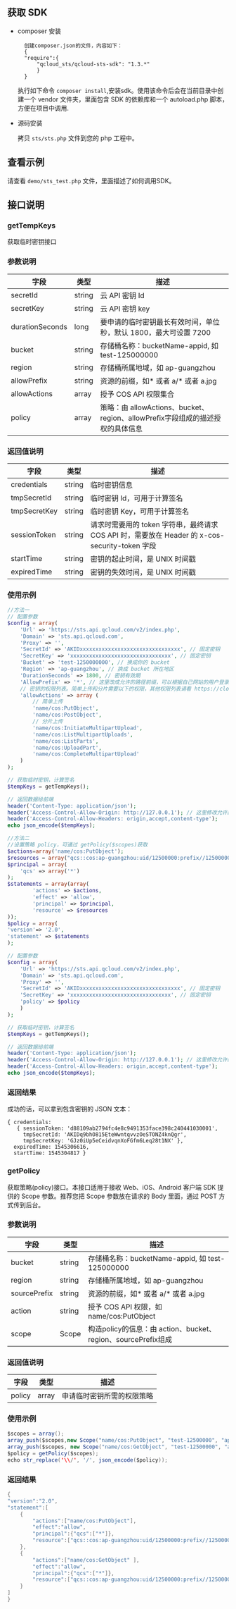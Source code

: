 ## 获取 SDK

- composer 安装

    	
    	创建composer.json的文件，内容如下：
    	{
    	"require":{
    		"qcloud_sts/qcloud-sts-sdk": "1.3.*"
    		}
    	}
	
	执行如下命令 `composer install`,安装sdk。使用该命令后会在当前目录中创建一个 vendor 文件夹，里面包含 SDK 的依赖库和一个 autoload.php 脚本，方便在项目中调用.

- 源码安装

	拷贝 `sts/sts.php` 文件到您的 php 工程中。

## 查看示例

请查看 `demo/sts_test.php` 文件，里面描述了如何调用SDK。

## 接口说明

### getTempKeys

获取临时密钥接口

### 参数说明

|字段|类型|描述|
| ---- | ---- | ---- |
|secretId|string| 云 API 密钥 Id|
|secretKey|string| 云 API 密钥 key|
|durationSeconds|long| 要申请的临时密钥最长有效时间，单位秒，默认 1800，最大可设置 7200 |
|bucket|string| 存储桶名称：bucketName-appid, 如 test-125000000|
|region|string| 存储桶所属地域，如 ap-guangzhou|
|allowPrefix|string|资源的前缀，如* 或者 a/* 或者 a.jpg|
|allowActions|array| 授予 COS API 权限集合|
|policy|array| 策略：由 allowActions、bucket、region、allowPrefix字段组成的描述授权的具体信息|

### 返回值说明

|字段|类型|描述|
| ---- | ---- | ---- |
|credentials | string | 临时密钥信息 |
|tmpSecretId | string | 临时密钥 Id，可用于计算签名 |
|tmpSecretKey | string | 临时密钥 Key，可用于计算签名 |
|sessionToken | string | 请求时需要用的 token 字符串，最终请求 COS API 时，需要放在 Header 的 x-cos-security-token 字段 |
|startTime | string | 密钥的起止时间，是 UNIX 时间戳 |
|expiredTime | string | 密钥的失效时间，是 UNIX 时间戳 |

### 使用示例
```php
//方法一
// 配置参数
$config = array(
    'Url' => 'https://sts.api.qcloud.com/v2/index.php',
    'Domain' => 'sts.api.qcloud.com',
    'Proxy' => '', 
    'SecretId' => 'AKIDxxxxxxxxxxxxxxxxxxxxxxxxxxxxxxxx', // 固定密钥
    'SecretKey' => 'xxxxxxxxxxxxxxxxxxxxxxxxxxxxxxxx', // 固定密钥
    'Bucket' => 'test-1250000000', // 换成你的 bucket
    'Region' => 'ap-guangzhou', // 换成 bucket 所在地区
    'DurationSeconds' => 1800, // 密钥有效期
    'AllowPrefix' => '*', // 这里改成允许的路径前缀，可以根据自己网站的用户登录态判断允许上传的目录，例子：* 或者 a/* 或者 a.jpg
    // 密钥的权限列表。简单上传和分片需要以下的权限，其他权限列表请看 https://cloud.tencent.com/document/product/436/31923
    'allowActions' => array (
        // 简单上传
        'name/cos:PutObject',
        'name/cos:PostObject',
        // 分片上传
        'name/cos:InitiateMultipartUpload',
        'name/cos:ListMultipartUploads',
        'name/cos:ListParts',
        'name/cos:UploadPart',
        'name/cos:CompleteMultipartUpload'
    )
);

// 获取临时密钥，计算签名
$tempKeys = getTempKeys();

// 返回数据给前端
header('Content-Type: application/json');
header('Access-Control-Allow-Origin: http://127.0.0.1'); // 这里修改允许跨域访问的网站
header('Access-Control-Allow-Headers: origin,accept,content-type');
echo json_encode($tempKeys);

//方法二
//设置策略 policy，可通过 getPolicy($scopes)获取
$actions=array('name/cos:PutObject');
$resources = array("qcs::cos:ap-guangzhou:uid/12500000:prefix//12500000/test/*");
$principal = array(
	'qcs' => array('*')
);
$statements = array(array(
		'actions' => $actions,
		'effect' => 'allow',
		'principal' => $principal,
		'resource' => $resources
));
$policy = array(
'version'=> '2.0', 
'statement' => $statements
);

// 配置参数
$config = array(
    'Url' => 'https://sts.api.qcloud.com/v2/index.php',
    'Domain' => 'sts.api.qcloud.com',
    'Proxy' => '', 
    'SecretId' => 'AKIDxxxxxxxxxxxxxxxxxxxxxxxxxxxxxxxx', // 固定密钥
    'SecretKey' => 'xxxxxxxxxxxxxxxxxxxxxxxxxxxxxxxx', // 固定密钥
    'policy' => $policy
    )
);

// 获取临时密钥，计算签名
$tempKeys = getTempKeys();

// 返回数据给前端
header('Content-Type: application/json');
header('Access-Control-Allow-Origin: http://127.0.0.1'); // 这里修改允许跨域访问的网站
header('Access-Control-Allow-Headers: origin,accept,content-type');
echo json_encode($tempKeys);
```

### 返回结果

成功的话，可以拿到包含密钥的 JSON 文本：

```
{ credentials:
   { sessionToken: 'd88109ab2794fc4e8c9491353face398c240441030001',
     tmpSecretId: 'AKIDq9bhO815EteWwntqvvzOeSTONZ4knQgr',
     tmpSecretKey: 'GJz0iUp5eCeidvqnXoFGfm6Leq28t1NX' },
  expiredTime: 1545306616,
  startTime: 1545304817 }
```


### getPolicy

获取策略(policy)接口。本接口适用于接收 Web、iOS、Android 客户端 SDK 提供的 Scope 参数。推荐您把 Scope 参数放在请求的 Body 里面，通过 POST 方式传到后台。

### 参数说明

|字段|类型|描述|
| ---- | ---- | ---- |
|bucket|string| 存储桶名称：bucketName-appid, 如 test-125000000|
|region|string| 存储桶所属地域，如 ap-guangzhou|
|sourcePrefix|string|资源的前缀，如* 或者 a/* 或者 a.jpg|
|action|string| 授予 COS API 权限，如 name/cos:PutObject |
|scope|Scope| 构造policy的信息：由 action、bucket、region、sourcePrefix组成|

### 返回值说明
|字段|类型|描述|
| ---- | ---- | ---- |
|policy | array | 申请临时密钥所需的权限策略 |

### 使用示例
```java
$scopes = array();
array_push($scopes,new Scope("name/cos:PutObject", "test-12500000", "ap-guangzhou", "/1.txt"));
array_push($scopes, new Scope("name/cos:GetObject", "test-12500000", "ap-guangzhou", "/dir/*"));
$policy = getPolicy($scopes);
echo str_replace('\\/', '/', json_encode($policy));
```
### 返回结果
```java
{
"version":"2.0",
"statement":[
	{
		"actions":["name/cos:PutObject"],
		"effect":"allow",
		"principal":{"qcs":["*"]},
		"resource":["qcs::cos:ap-guangzhou:uid/12500000:prefix//12500000/test/test/1.txt"]
	},
	{
		"actions":["name/cos:GetObject" ],
		"effect":"allow",
		"principal":{"qcs":["*"]},
		"resource":["qcs::cos:ap-guangzhou:uid/12500000:prefix//12500000/test/dir/*" ]
	}
]
}
```